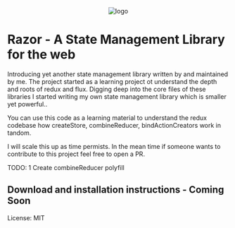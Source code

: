 <div align="center">
    <img src="https://github.com/Rajdeepc/razor/blob/master/github/razor.jpg?raw=true" alt="logo">
</div>

# Razor - A State Management Library for the web

Introducing yet another state management library written by and maintained by me.
The project started as a learning project ot understand the depth and roots of redux and flux. Digging deep into the core files of these libraries I started writing my own state management library which is smaller yet powerful..

You can use this code as a learning material to understand the redux codebase how createStore, combineReducer, bindActionCreators work in tandom.

I will scale this up as time permists. In the mean time if someone wants to contribute to this project feel free to open a PR.

TODO:
1 Create combineReducer polyfill

## Download and installation instructions - Coming Soon

License: MIT